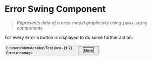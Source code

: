 # Error Swing Component

> _Represents data of a error model graphically using `javax.swing` components._

For every error a button is displayed to do some further action.

![Preview](assets/preview.png)

